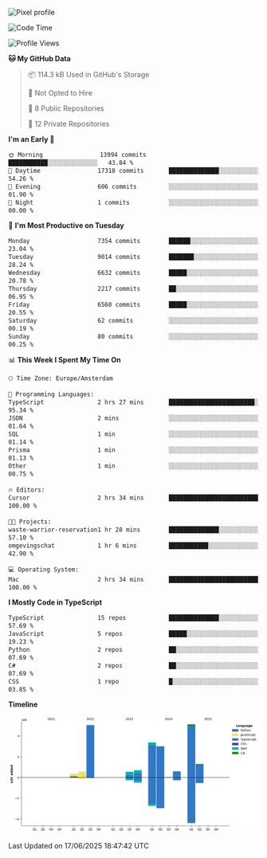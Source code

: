 ![Pixel profile](https://pixel-profile.vercel.app/api/github-stats?username=Atchferox&screen_effect=true&theme=rainbow
)


<!--START_SECTION:waka-->
![Code Time](http://img.shields.io/badge/Code%20Time-711%20hrs%2055%20mins-blue)

![Profile Views](http://img.shields.io/badge/Profile%20Views-0-blue)

**🐱 My GitHub Data** 

> 📦 114.3 kB Used in GitHub's Storage 
 > 
> 🚫 Not Opted to Hire
 > 
> 📜 8 Public Repositories 
 > 
> 🔑 12 Private Repositories 
 > 
**I'm an Early 🐤** 

```text
🌞 Morning                13994 commits       ███████████░░░░░░░░░░░░░░   43.84 % 
🌆 Daytime                17318 commits       ██████████████░░░░░░░░░░░   54.26 % 
🌃 Evening                606 commits         ░░░░░░░░░░░░░░░░░░░░░░░░░   01.90 % 
🌙 Night                  1 commits           ░░░░░░░░░░░░░░░░░░░░░░░░░   00.00 % 
```
📅 **I'm Most Productive on Tuesday** 

```text
Monday                   7354 commits        ██████░░░░░░░░░░░░░░░░░░░   23.04 % 
Tuesday                  9014 commits        ███████░░░░░░░░░░░░░░░░░░   28.24 % 
Wednesday                6632 commits        █████░░░░░░░░░░░░░░░░░░░░   20.78 % 
Thursday                 2217 commits        ██░░░░░░░░░░░░░░░░░░░░░░░   06.95 % 
Friday                   6560 commits        █████░░░░░░░░░░░░░░░░░░░░   20.55 % 
Saturday                 62 commits          ░░░░░░░░░░░░░░░░░░░░░░░░░   00.19 % 
Sunday                   80 commits          ░░░░░░░░░░░░░░░░░░░░░░░░░   00.25 % 
```


📊 **This Week I Spent My Time On** 

```text
🕑︎ Time Zone: Europe/Amsterdam

💬 Programming Languages: 
TypeScript               2 hrs 27 mins       ████████████████████████░   95.34 % 
JSON                     2 mins              ░░░░░░░░░░░░░░░░░░░░░░░░░   01.64 % 
SQL                      1 min               ░░░░░░░░░░░░░░░░░░░░░░░░░   01.14 % 
Prisma                   1 min               ░░░░░░░░░░░░░░░░░░░░░░░░░   01.13 % 
Other                    1 min               ░░░░░░░░░░░░░░░░░░░░░░░░░   00.75 % 

🔥 Editors: 
Cursor                   2 hrs 34 mins       █████████████████████████   100.00 % 

🐱‍💻 Projects: 
waste-warrior-reservation1 hr 28 mins        ██████████████░░░░░░░░░░░   57.10 % 
omgevingschat            1 hr 6 mins         ███████████░░░░░░░░░░░░░░   42.90 % 

💻 Operating System: 
Mac                      2 hrs 34 mins       █████████████████████████   100.00 % 
```

**I Mostly Code in TypeScript** 

```text
TypeScript               15 repos            ██████████████░░░░░░░░░░░   57.69 % 
JavaScript               5 repos             █████░░░░░░░░░░░░░░░░░░░░   19.23 % 
Python                   2 repos             ██░░░░░░░░░░░░░░░░░░░░░░░   07.69 % 
C#                       2 repos             ██░░░░░░░░░░░░░░░░░░░░░░░   07.69 % 
CSS                      1 repo              █░░░░░░░░░░░░░░░░░░░░░░░░   03.85 % 
```



**Timeline**

![Lines of Code chart](https://raw.githubusercontent.com/Atchferox/Atchferox/main/assets/bar_graph.png)


 Last Updated on 17/06/2025 18:47:42 UTC
<!--END_SECTION:waka-->
